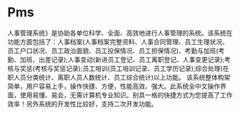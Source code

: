 # Pms
 人事管理系统》是协助各单位科学、全面、高效地进行人事管理的系统。该系统在功能方面包括了：人事档案(人事档案完整资料、人事合同管理、员工生理状况、员工户口状况、员工政治面貌、员工投保情况、员工担保情况)、考勤与加班(考勤、加班、出差记录);人事变动(新进员工登记、员工离职登记、人事变更记录);考核与奖惩(考核与奖惩记录);员工培训(员工培训记录、员工学历记录);综合处理(在职人员分类统计、离职人员人数统计、员工综合统计)以上功能。     该系统整体构架简单，用户容易上手，操作快捷、方便，性能高效、强大。此系统全中文操作界面，使用易懂、易会，无需计算机专业知识。别具一格的快捷方式为您提高了工作效率！另外系统的开发性比较好，支持二次开发功能。
